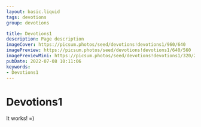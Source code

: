 ```yaml
---
layout: basic.liquid
tags: devotions
group: devotions

title: Devotions1
description: Page description
imageCover: https://picsum.photos/seed/devotions!devotions1/960/640
imagePreview: https://picsum.photos/seed/devotions!devotions1/640/560
imagePreviewMini: https://picsum.photos/seed/devotions!devotions1/320/240
pubDate: 2022-07-08 10:11:06
keywords:
- Devotions1
---
```


# Devotions1

It works! =)
